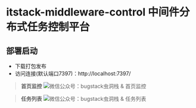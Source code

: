 # itstack-middleware-control 中间件分布式任务控制平台

## 部署启动

- 下载打包发布
- 访问连接(默认端口7397)：http://localhost:7397/

>**首页监控**
![微信公众号：bugstack虫洞栈 & 首页监控](https://bugstack.cn/assets/images/pic-content/2019/11/itstack-middleware-schedule-release-00.png)

>**任务列表**
![微信公众号：bugstack虫洞栈 & 任务列表](https://bugstack.cn/assets/images/pic-content/2019/11/itstack-middleware-schedule-release-01.png)
